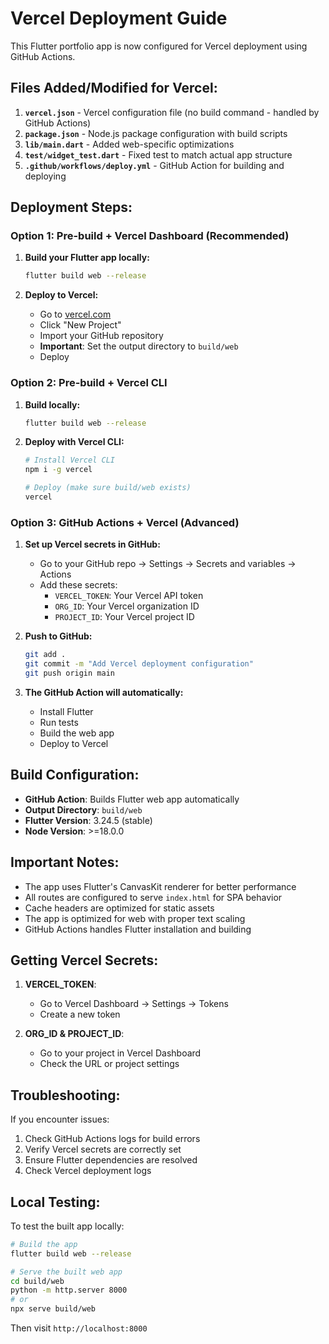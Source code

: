 # Vercel Deployment Guide

This Flutter portfolio app is now configured for Vercel deployment using GitHub Actions.

## Files Added/Modified for Vercel:

1. **`vercel.json`** - Vercel configuration file (no build command - handled by GitHub Actions)
2. **`package.json`** - Node.js package configuration with build scripts
3. **`lib/main.dart`** - Added web-specific optimizations
4. **`test/widget_test.dart`** - Fixed test to match actual app structure
5. **`.github/workflows/deploy.yml`** - GitHub Action for building and deploying

## Deployment Steps:

### Option 1: Pre-build + Vercel Dashboard (Recommended)
1. **Build your Flutter app locally:**
   ```bash
   flutter build web --release
   ```

2. **Deploy to Vercel:**
   - Go to [vercel.com](https://vercel.com)
   - Click "New Project"
   - Import your GitHub repository
   - **Important**: Set the output directory to `build/web`
   - Deploy

### Option 2: Pre-build + Vercel CLI
1. **Build locally:**
   ```bash
   flutter build web --release
   ```

2. **Deploy with Vercel CLI:**
   ```bash
   # Install Vercel CLI
   npm i -g vercel
   
   # Deploy (make sure build/web exists)
   vercel
   ```

### Option 3: GitHub Actions + Vercel (Advanced)
1. **Set up Vercel secrets in GitHub:**
   - Go to your GitHub repo → Settings → Secrets and variables → Actions
   - Add these secrets:
     - `VERCEL_TOKEN`: Your Vercel API token
     - `ORG_ID`: Your Vercel organization ID
     - `PROJECT_ID`: Your Vercel project ID

2. **Push to GitHub:**
   ```bash
   git add .
   git commit -m "Add Vercel deployment configuration"
   git push origin main
   ```

3. **The GitHub Action will automatically:**
   - Install Flutter
   - Run tests
   - Build the web app
   - Deploy to Vercel

## Build Configuration:

- **GitHub Action**: Builds Flutter web app automatically
- **Output Directory**: `build/web`
- **Flutter Version**: 3.24.5 (stable)
- **Node Version**: >=18.0.0

## Important Notes:

- The app uses Flutter's CanvasKit renderer for better performance
- All routes are configured to serve `index.html` for SPA behavior
- Cache headers are optimized for static assets
- The app is optimized for web with proper text scaling
- GitHub Actions handles Flutter installation and building

## Getting Vercel Secrets:

1. **VERCEL_TOKEN**: 
   - Go to Vercel Dashboard → Settings → Tokens
   - Create a new token

2. **ORG_ID & PROJECT_ID**:
   - Go to your project in Vercel Dashboard
   - Check the URL or project settings

## Troubleshooting:

If you encounter issues:
1. Check GitHub Actions logs for build errors
2. Verify Vercel secrets are correctly set
3. Ensure Flutter dependencies are resolved
4. Check Vercel deployment logs

## Local Testing:

To test the built app locally:
```bash
# Build the app
flutter build web --release

# Serve the built web app
cd build/web
python -m http.server 8000
# or
npx serve build/web
```

Then visit `http://localhost:8000`

